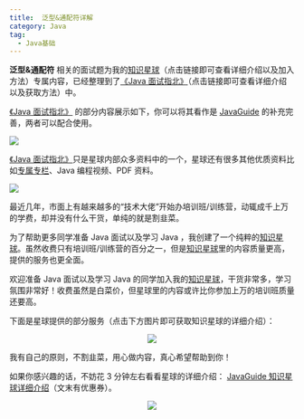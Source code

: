```yaml
---
title:  泛型&通配符详解
category: Java
tag:
  - Java基础
---
```


**泛型&通配符** 相关的面试题为我的[知识星球](https://www.yuque.com/docs/share/8a30ffb5-83f3-40f9-baf9-38de68b906dc)（点击链接即可查看详细介绍以及加入方法）专属内容，已经整理到了[《Java 面试指北》](https://www.yuque.com/docs/share/f37fc804-bfe6-4b0d-b373-9c462188fec7)（点击链接即可查看详细介绍以及获取方法）中。

[《Java 面试指北》](https://www.yuque.com/docs/share/f37fc804-bfe6-4b0d-b373-9c462188fec7) 的部分内容展示如下，你可以将其看作是 [JavaGuide](https://javaguide.cn/#/) 的补充完善，两者可以配合使用。

![](https://guide-blog-images.oss-cn-shenzhen.aliyuncs.com/xingqiu/image-20220304102536445.png)

[《Java 面试指北》](https://www.yuque.com/docs/share/f37fc804-bfe6-4b0d-b373-9c462188fec7)只是星球内部众多资料中的一个，星球还有很多其他优质资料比如[专属专栏](https://javaguide.cn/zhuanlan/)、Java 编程视频、PDF 资料。

![](https://guide-blog-images.oss-cn-shenzhen.aliyuncs.com/xingqiu/image-20220211231206733.png)

最近几年，市面上有越来越多的“技术大佬”开始办培训班/训练营，动辄成千上万的学费，却并没有什么干货，单纯的就是割韭菜。

为了帮助更多同学准备 Java 面试以及学习 Java ，我创建了一个纯粹的[知识星球](https://www.yuque.com/docs/share/8a30ffb5-83f3-40f9-baf9-38de68b906dc)。虽然收费只有培训班/训练营的百分之一，但是[知识星球](https://www.yuque.com/docs/share/8a30ffb5-83f3-40f9-baf9-38de68b906dc)里的内容质量更高，提供的服务也更全面。

欢迎准备 Java 面试以及学习 Java 的同学加入我的[知识星球](https://www.yuque.com/docs/share/8a30ffb5-83f3-40f9-baf9-38de68b906dc)，干货非常多，学习氛围非常好！收费虽然是白菜价，但星球里的内容或许比你参加上万的培训班质量还要高。

下面是星球提供的部分服务（点击下方图片即可获取知识星球的详细介绍）：

<div align="center">
  <a href="https://javaguide.cn/about-the-author/zhishixingqiu-two-years.html">
    <img src="https://guide-blog-images.oss-cn-shenzhen.aliyuncs.com/xingqiu/xingqiufuwu.png" style="margin: 0 auto; " />
  </a>
</div>

我有自己的原则，不割韭菜，用心做内容，真心希望帮助到你！

如果你感兴趣的话，不妨花 3 分钟左右看看星球的详细介绍： [JavaGuide 知识星球详细介绍](https://www.yuque.com/docs/share/8a30ffb5-83f3-40f9-baf9-38de68b906dc)（文末有优惠券）。

<div align="center">
  <a href="https://javaguide.cn/about-the-author/zhishixingqiu-two-years.html">
    <img src="https://guide-blog-images.oss-cn-shenzhen.aliyuncs.com/xingqiu/xingqiuyouhuijuanheyi.png" style="margin: 0 auto; " />
  </a>
</div>